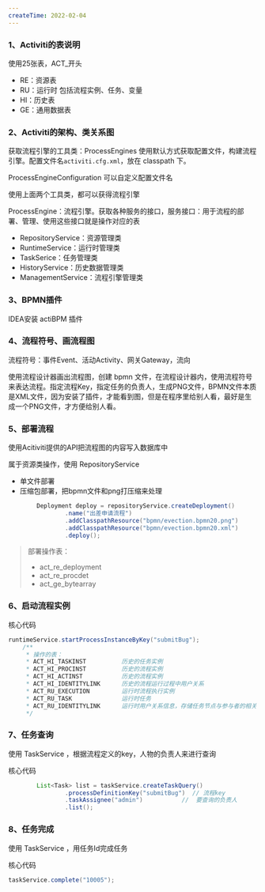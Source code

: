 ```yaml
---
createTime: 2022-02-04
---
```

### 1、Activiti的表说明

使用25张表，ACT_开头

+ RE：资源表
+ RU：运行时 包括流程实例、任务、变量
+ HI：历史表
+ GE：通用数据表

### 2、Activiti的架构、类关系图

获取流程引擎的工具类：ProcessEngines 使用默认方式获取配置文件，构建流程引擎。配置文件名`activiti.cfg.xml`，放在 classpath 下。

ProcessEngineConfiguration 可以自定义配置文件名

使用上面两个工具类，都可以获得流程引擎

ProcessEngine：流程引擎。获取各种服务的接口，服务接口：用于流程的部署、管理、使用这些接口就是操作对应的表

+ RepositoryService：资源管理类
+ RuntimeService：运行时管理类
+ TaskSerice：任务管理类
+ HistoryService：历史数据管理类
+ ManagementService：流程引擎管理类

### 3、BPMN插件

IDEA安装 actiBPM 插件

### 4、流程符号、画流程图

流程符号：事件Event、活动Activity、网关Gateway，流向

使用流程设计器画出流程图，创建 bpmn 文件，在流程设计器内，使用流程符号来表达流程。指定流程Key，指定任务的负责人，生成PNG文件，BPMN文件本质是XML文件，因为安装了插件，才能看到图，但是在程序里给别人看，最好是生成一个PNG文件，才方便给别人看。

### 5、部署流程

使用Acitiviti提供的API把流程图的内容写入数据库中

属于资源类操作，使用 RepositoryService 

+ 单文件部署
+ 压缩包部署，把bpmn文件和png打压缩来处理

```java
        Deployment deploy = repositoryService.createDeployment()
                .name("出差申请流程")
                .addClasspathResource("bpmn/evection.bpmn20.png")
                .addClasspathResource("bpmn/evection.bpmn20.xml")
                .deploy();
```

> 部署操作表：
>
> + act_re_deployment
> + act_re_procdet
> + act_ge_bytearray

### 6、启动流程实例

核心代码

```java
runtimeService.startProcessInstanceByKey("submitBug");
    /**
     * 操作的表：
     * ACT_HI_TASKINST          历史的任务实例
     * ACT_HI_PROCINST          历史的流程实例
     * ACT_HI_ACTINST           历史的流程实例
     * ACT_HI_IDENTITYLINK      历史的流程运行过程中用户关系
     * ACT_RU_EXECUTION         运行时流程执行实例
     * ACT_RU_TASK              运行时任务
     * ACT_RU_IDENTITYLINK      运行时用户关系信息，存储任务节点与参与者的相关信息
     */
```

### 7、任务查询

使用 TaskService ，根据流程定义的key，人物的负责人来进行查询

核心代码

```java
        List<Task> list = taskService.createTaskQuery()
                .processDefinitionKey("submitBug")  // 流程key
                .taskAssignee("admin")           //  要查询的负责人
                .list();
```

### 8、任务完成

使用 TaskService ，用任务Id完成任务

核心代码

```java
taskService.complete("10005");
```



